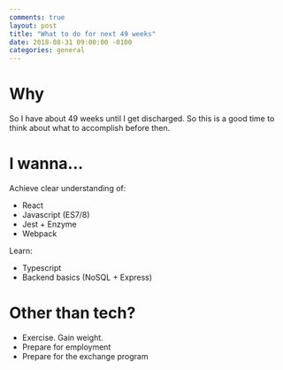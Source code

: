 ```yaml
---
comments: true
layout: post
title: "What to do for next 49 weeks"
date: 2018-08-31 09:00:00 -0100
categories: general
---
```


# Why
So I have about 49 weeks until I get discharged. So this is a good time to think about what to accomplish before then.

# I wanna...
Achieve clear understanding of:
* React
* Javascript (ES7/8)
* Jest + Enzyme
* Webpack

Learn:
* Typescript
* Backend basics (NoSQL + Express)

# Other than tech?
* Exercise. Gain weight. 
* Prepare for employment
* Prepare for the exchange program